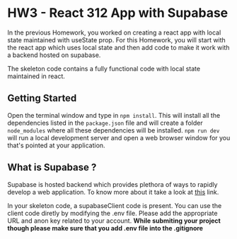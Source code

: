 # HW3 - React 312 App with Supabase

In the previous Homework, you worked on creating a react app with local state maintained with useState prop. For this Homework, you will start with the 
react app which uses local state and then add code to make it work with a backend hosted on supabase.

The skeleton code contains a fully functional code with local state maintained in react. 

## Getting Started 

Open the terminal window and type in `npm install`. This will install all the dependencies listed in the `package.json` file and will create a folder `node_modules` where all these dependencies will be installed. `npm run dev` will run a local development server and open a web browser window for you that's pointed at your application.

## What is Supabase ? 

Supabase is hosted backend which provides plethora of ways to rapidly develop a web application. To know more about it take a look at [this](https://supabase.com/docs) link. 

In your skeleton code, a supabaseClient code is present. You can use the client code diretly by modifying the .env file. Please add the appropriate URL and anon key related to your account. **While submiting your project though please make sure that you add .env file into the .gitignore**


